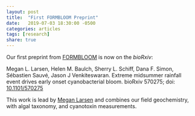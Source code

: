 ```yaml
---
layout: post
title:  "First FORMBLOOM Preprint"
date:   2019-07-03 18:30:00 -0500
categories: articles
tags: [research]
share: true
---
```


Our first preprint from [FORMBLOOM](http://formbloom.ca) is now on the _bioRxiv_:

Megan L. Larsen, Helen M. Baulch, Sherry L. Schiff, Dana F. Simon, Sébastien Sauvé, Jason J Venkiteswaran. Extreme midsummer rainfall event drives early onset cyanobacterial bloom. bioRxiv 570275; doi: [10.1101/570275](https://doi.org/10.1101/570275)

This work is lead by [Megan Larsen](https://gwf.usask.ca/formbloom/news--events/2017/new-postdoctoral-fellow-joins-team.php) and combines our field geochemistry, with algal taxonomy, and cyanotoxin measurements.
